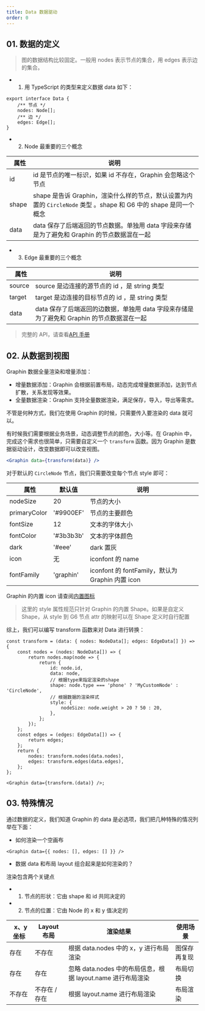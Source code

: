 ```yaml
---
title: Data 数据驱动
order: 0
---
```


## 01. 数据的定义

> 图的数据结构比较固定。一般用 nodes 表示节点的集合，用 edges 表示边的集合。

-   1. 用 TypeScript 的类型来定义数据 data 如下：

```tsx
export interface Data {
    /** 节点 */
    nodes: Node[];
    /** 边 */
    edges: Edge[];
}
```

-   2. Node 最重要的三个概念

|   属性 | 说明                                                                                                             |
| ------ | ---------------------------------------------------------------------------------------------------------------- |
| id     | id 是节点的唯一标识，如果 id 不存在，Graphin 会忽略这个节点                                                      |
| shape  | shape 是告诉 Graphin，渲染什么样的节点，默认设置为内置的 `CircleNode` 类型 。shape 和 G6 中的 shape 是同一个概念 |
| data   | data 保存了后端返回的节点数据。单独用 data 字段来存储是为了避免和 Graphin 的节点数据混在一起                     |

-   3. Edge 最重要的三个概念

|   属性 | 说明                                                                                       |
| ------ | ------------------------------------------------------------------------------------------ |
| source | source 是边连接的源节点的 id ，是 string 类型                                              |
| target | target 是边连接的目标节点的 id ，是 string 类型                                            |
| data   | data 保存了后端返回的边数据，单独用 data 字段来存储是为了避免和 Graphin 的节点数据混在一起 |

> 完整的 API，请查看[API 手册](/zh/docs/api/graphin#data)

## 02. 从数据到视图

Graphin 数据全量渲染和增量添加：

-   增量数据添加：Graphin 会根据前置布局，动态完成增量数据添加，达到节点扩散，关系发现等效果。
-   全量数据渲染：Graphin 支持全量数据渲染，满足保存，导入，导出等需求。

不管是何种方式，我们在使用 Graphin 的时候，只需要传入要渲染的 data 就可以。

有时候我们需要根据业务场景，动态调整节点的颜色，大小等。在 Graphin 中，完成这个需求也很简单，只需要自定义一个 `transform` 函数。因为 Graphin 是数据驱动设计，改变数据即可以改变视图。

```jsx
<Graphin data={transform(data)} />
```

对于默认的 `CircleNode` 节点，我们只需要改变每个节点 style 即可：

|   属性       | 默认值    | 说明                                             |
| ------------ | --------- | ------------------------------------------------ |
| nodeSize     | 20        | 节点的大小                                       |
| primaryColor | '#9900EF' | 节点的主要颜色                                   |
| fontSize     | 12        | 文本的字体大小                                   |
| fontColor    | '#3b3b3b' | 文本的字体颜色                                   |
| dark         | '#eee'    | dark 置灰                                        |
| icon         | 无        | iconfont 的 name                                 |
| fontFamily   | 'graphin' | iconfont 的 fontFamily，默认为 Graphin 内置 icon |

Graphin 的内置 icon 请查阅[内置图标](/zh/docs/manual/icons)

> 这里的 style 属性规范只针对 Graphin 的内置 Shape。如果是自定义 Shape，从 style 到 G6 节点 attr 的映射可以在 Shape 定义时自行配置

综上，我们可以编写 transform 函数来对 Data 进行转换：

```tsx
const transform = (data: { nodes: NodeData[]; edges: EdgeData[] }) => {
    const nodes = (nodes: NodeData[]) => {
        return nodes.map(node => {
            return {
                id: node.id,
                data: node,
                // 根据type来指定渲染的shape
                shape: node.type === 'phone' ? 'MyCustomNode' : 'CircleNode',
                // 根据数据的渲染样式
                style: {
                    nodeSize: node.weight > 20 ? 50 : 20,
                },
            };
        });
    };
    const edges = (edges: EdgeData[]) => {
        return edges;
    };
    return {
        nodes: transform.nodes(data.nodes),
        edges: transform.edges(data.edges),
    };
};

<Graphin data={transform.(data)} />;
```

## 03. 特殊情况

通过数据的定义，我们知道 Graphin 的 data 是必选项，我们把几种特殊的情况列举在下面：

-   如何渲染一个空画布

```tsx
<Graphin data={{ nodes: [], edges: [] }} />
```

-   数据 data 和布局 layout 组合起来是如何渲染的？

渲染包含两个关键点

-   1. 节点的形状：它由 shape 和 id 共同决定的
-   2. 节点的位置：它由 Node 的 x 和 y 值决定的

|   x、y 坐标 | Layout 布局   | 渲染结果                                                    | 使用场景     |
| ----------- | ------------- | ----------------------------------------------------------- | ------------ |
| 存在        | 不存在        | 根据 data.nodes 中的 x，y 进行布局渲染                      | 图保存再复现 |
| 存在        | 存在          | 忽略 data.nodes 中的布局信息，根据 layout.name 进行布局渲染 | 布局切换     |
| 不存在      | 不存在 / 存在 | 根据 layout.name 进行布局渲染                               | 布局渲染     |
